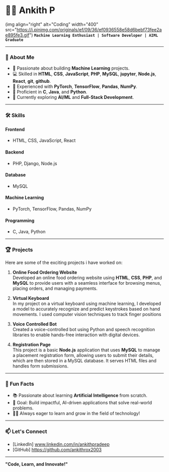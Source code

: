 # 👨‍💻 Ankith P
(img align="right" alt="Coding" width="400" src="https://i.pinimg.com/originals/ef/09/36/ef0936558e58d6bebf73fee2ae895fe3.gif")
**`Machine Learning Enthusiast | Software Developer | AIML Graduate`**

---

### 🚀 About Me  
- 🧠 Passionate about building **Machine Learning** projects.  
- 💻 Skilled in **HTML**, **CSS**, **JavaScript**, **PHP**, **MySQL**, **jupyter**, **Node.js**, **React**, **git**, **github**.
- 🧪 Experienced with **PyTorch**, **TensorFlow**, **Pandas**, **NumPy**.  
- 📜 Proficient in **C**, **Java**, and **Python**.  
- 🌱 Currently exploring **AI/ML** and **Full-Stack Development**.  

---

### 🛠️ Skills  

#### **Frontend**
- HTML, CSS, JavaScript, React  
#### **Backend**
- PHP, Django, Node.js  
#### **Database**
- MySQL  
#### **Machine Learning**
- PyTorch, TensorFlow, Pandas, NumPy  
#### **Programming**
- C, Java, Python  

---

### 🏆 Projects  
Here are some of the exciting projects i have worked on:  

1. **Online Food Ordering Website**  
Developed an online food ordering website using **HTML**, **CSS**, **PHP**, and **MySQL** to provide users with a seamless interface for browsing menus, placing orders, and managing payments. 

2. **Virtual Keyboard**  
In my project on a virtual keyboard using machine learning, I developed a model to accurately recognize and predict keystrokes based on hand movements. I used computer vision techniques to track finger positions

3. **Voice Controlled Bot**  
Created a voice-controlled bot using Python and speech recognition libraries to enable hands-free interaction with digital devices.

4. **Registration Page**  
This project is a basic **Node.js** application that uses **MySQL** to manage a placement registration form, allowing users to submit their details, which are then stored in a MySQL database. It serves HTML files and handles form submissions.
---

### 🌟 Fun Facts  
- 📚 Passionate about learning **Artificial Intelligence** from scratch.  
- 🎯 Goal: Build impactful, AI-driven applications that solve real-world problems.  
- 🏃‍♂️ Always eager to learn and grow in the field of technology!  

---

### 📫 Let's Connect  
- [LinkedIn] www.linkedin.com/in/ankithpradeep 
- [GitHub] https://github.com/ankithrox2003 

---

**"Code, Learn, and Innovate!"**
